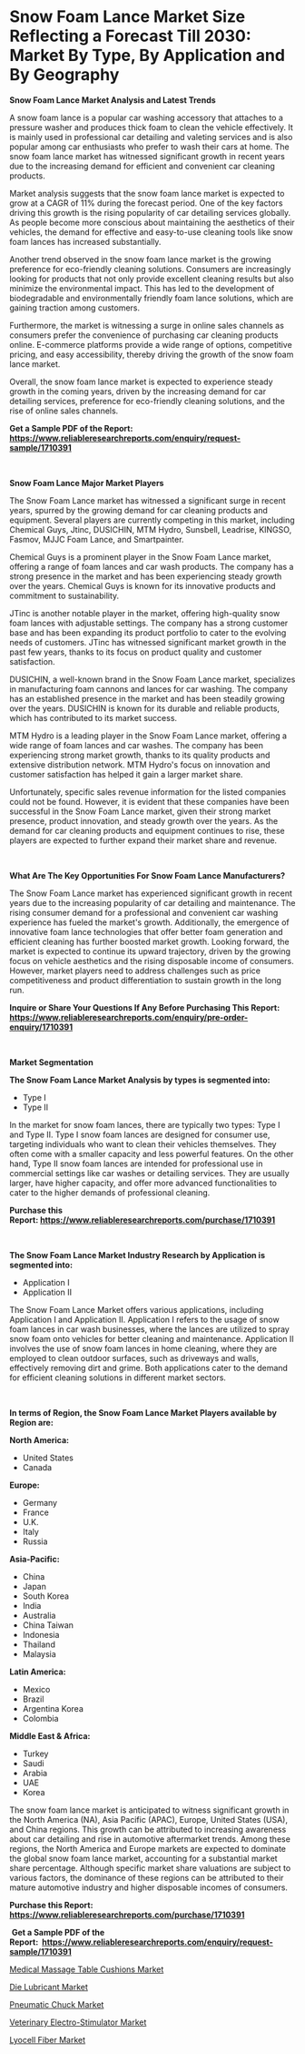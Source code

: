 <p><h1>Snow Foam Lance Market Size Reflecting a Forecast Till 2030: Market By Type, By Application and By Geography</h1></p><p><strong>Snow Foam Lance Market Analysis and Latest Trends</strong></p>
<p><p>A snow foam lance is a popular car washing accessory that attaches to a pressure washer and produces thick foam to clean the vehicle effectively. It is mainly used in professional car detailing and valeting services and is also popular among car enthusiasts who prefer to wash their cars at home. The snow foam lance market has witnessed significant growth in recent years due to the increasing demand for efficient and convenient car cleaning products.</p><p>Market analysis suggests that the snow foam lance market is expected to grow at a CAGR of 11% during the forecast period. One of the key factors driving this growth is the rising popularity of car detailing services globally. As people become more conscious about maintaining the aesthetics of their vehicles, the demand for effective and easy-to-use cleaning tools like snow foam lances has increased substantially.</p><p>Another trend observed in the snow foam lance market is the growing preference for eco-friendly cleaning solutions. Consumers are increasingly looking for products that not only provide excellent cleaning results but also minimize the environmental impact. This has led to the development of biodegradable and environmentally friendly foam lance solutions, which are gaining traction among customers.</p><p>Furthermore, the market is witnessing a surge in online sales channels as consumers prefer the convenience of purchasing car cleaning products online. E-commerce platforms provide a wide range of options, competitive pricing, and easy accessibility, thereby driving the growth of the snow foam lance market.</p><p>Overall, the snow foam lance market is expected to experience steady growth in the coming years, driven by the increasing demand for car detailing services, preference for eco-friendly cleaning solutions, and the rise of online sales channels.</p></p>
<p><strong>Get a Sample PDF of the Report:&nbsp; <a href="https://www.reliableresearchreports.com/enquiry/request-sample/1710391">https://www.reliableresearchreports.com/enquiry/request-sample/1710391</a></strong></p>
<p>&nbsp;</p>
<p><strong>Snow Foam Lance Major Market Players</strong></p>
<p><p>The Snow Foam Lance market has witnessed a significant surge in recent years, spurred by the growing demand for car cleaning products and equipment. Several players are currently competing in this market, including Chemical Guys, Jtinc, DUSICHIN, MTM Hydro, Sunsbell, Leadrise, KINGSO, Fasmov, MJJC Foam Lance, and Smartpainter.</p><p>Chemical Guys is a prominent player in the Snow Foam Lance market, offering a range of foam lances and car wash products. The company has a strong presence in the market and has been experiencing steady growth over the years. Chemical Guys is known for its innovative products and commitment to sustainability.</p><p>JTinc is another notable player in the market, offering high-quality snow foam lances with adjustable settings. The company has a strong customer base and has been expanding its product portfolio to cater to the evolving needs of customers. JTinc has witnessed significant market growth in the past few years, thanks to its focus on product quality and customer satisfaction.</p><p>DUSICHIN, a well-known brand in the Snow Foam Lance market, specializes in manufacturing foam cannons and lances for car washing. The company has an established presence in the market and has been steadily growing over the years. DUSICHIN is known for its durable and reliable products, which has contributed to its market success.</p><p>MTM Hydro is a leading player in the Snow Foam Lance market, offering a wide range of foam lances and car washes. The company has been experiencing strong market growth, thanks to its quality products and extensive distribution network. MTM Hydro's focus on innovation and customer satisfaction has helped it gain a larger market share.</p><p>Unfortunately, specific sales revenue information for the listed companies could not be found. However, it is evident that these companies have been successful in the Snow Foam Lance market, given their strong market presence, product innovation, and steady growth over the years. As the demand for car cleaning products and equipment continues to rise, these players are expected to further expand their market share and revenue.</p></p>
<p>&nbsp;</p>
<p><strong>What Are The Key Opportunities For Snow Foam Lance Manufacturers?</strong></p>
<p><p>The Snow Foam Lance market has experienced significant growth in recent years due to the increasing popularity of car detailing and maintenance. The rising consumer demand for a professional and convenient car washing experience has fueled the market's growth. Additionally, the emergence of innovative foam lance technologies that offer better foam generation and efficient cleaning has further boosted market growth. Looking forward, the market is expected to continue its upward trajectory, driven by the growing focus on vehicle aesthetics and the rising disposable income of consumers. However, market players need to address challenges such as price competitiveness and product differentiation to sustain growth in the long run.</p></p>
<p><strong>Inquire or Share Your Questions If Any Before Purchasing This Report: <a href="https://www.reliableresearchreports.com/enquiry/pre-order-enquiry/1710391">https://www.reliableresearchreports.com/enquiry/pre-order-enquiry/1710391</a></strong></p>
<p>&nbsp;</p>
<p><strong>Market Segmentation</strong></p>
<p><strong>The Snow Foam Lance Market Analysis by types is segmented into:</strong></p>
<p><ul><li>Type I</li><li>Type II</li></ul></p>
<p><p>In the market for snow foam lances, there are typically two types: Type I and Type II. Type I snow foam lances are designed for consumer use, targeting individuals who want to clean their vehicles themselves. They often come with a smaller capacity and less powerful features. On the other hand, Type II snow foam lances are intended for professional use in commercial settings like car washes or detailing services. They are usually larger, have higher capacity, and offer more advanced functionalities to cater to the higher demands of professional cleaning.</p></p>
<p><strong>Purchase this Report:&nbsp;<a href="https://www.reliableresearchreports.com/purchase/1710391">https://www.reliableresearchreports.com/purchase/1710391</a></strong></p>
<p>&nbsp;</p>
<p><strong>The Snow Foam Lance Market Industry Research by Application is segmented into:</strong></p>
<p><ul><li>Application I</li><li>Application II</li></ul></p>
<p><p>The Snow Foam Lance Market offers various applications, including Application I and Application II. Application I refers to the usage of snow foam lances in car wash businesses, where the lances are utilized to spray snow foam onto vehicles for better cleaning and maintenance. Application II involves the use of snow foam lances in home cleaning, where they are employed to clean outdoor surfaces, such as driveways and walls, effectively removing dirt and grime. Both applications cater to the demand for efficient cleaning solutions in different market sectors.</p></p>
<p>&nbsp;</p>
<p><strong>In terms of Region, the Snow Foam Lance Market Players available by Region are:</strong></p>
<p>
    <p> <strong> North America: </strong>
        <ul>
            <li>United States</li>
            <li>Canada</li>
        </ul>
        </p> 
    <p> <strong> Europe: </strong>
        <ul>
            <li>Germany</li>
            <li>France</li>
            <li>U.K.</li>
            <li>Italy</li>
            <li>Russia</li>
        </ul>
        </p> 
    <p> <strong> Asia-Pacific: </strong>
        <ul>
            <li>China</li>
            <li>Japan</li>
            <li>South Korea</li>
            <li>India</li>
            <li>Australia</li>
            <li>China Taiwan</li>
            <li>Indonesia</li>
            <li>Thailand</li>
            <li>Malaysia</li>
        </ul>
        </p> 
    <p> <strong> Latin America: </strong>
        <ul>
            <li>Mexico</li>
            <li>Brazil</li>
            <li>Argentina Korea</li>
            <li>Colombia</li>
        </ul>
        </p> 
    <p> <strong> Middle East & Africa: </strong>
        <ul>
            <li>Turkey</li>
            <li>Saudi</li>
            <li>Arabia</li>
            <li>UAE</li>
            <li>Korea</li>
        </ul>
    </p>
    </p>
<p><p>The snow foam lance market is anticipated to witness significant growth in the North America (NA), Asia Pacific (APAC), Europe, United States (USA), and China regions. This growth can be attributed to increasing awareness about car detailing and rise in automotive aftermarket trends. Among these regions, the North America and Europe markets are expected to dominate the global snow foam lance market, accounting for a substantial market share percentage. Although specific market share valuations are subject to various factors, the dominance of these regions can be attributed to their mature automotive industry and higher disposable incomes of consumers.</p></p>
<p><strong>Purchase this Report: <a href="https://www.reliableresearchreports.com/purchase/1710391">https://www.reliableresearchreports.com/purchase/1710391</a></strong></p>
<p>&nbsp;<strong>Get a Sample PDF of the Report:&nbsp;&nbsp;<a href="https://www.reliableresearchreports.com/enquiry/request-sample/1710391">https://www.reliableresearchreports.com/enquiry/request-sample/1710391</a></strong></p>
<p><strong></strong></p>
<p><p><a href="https://github.com/deliacustodio40/Market-Research-Report-List-1/blob/main/medical-massage-table-cushions-market.md">Medical Massage Table Cushions Market</a></p><p><a href="https://www.linkedin.com/pulse/die-lubricant-market-size-growth-forecast-from-2023-2030-cz46e/">Die Lubricant Market</a></p><p><a href="https://medium.com/@lowellgreen2023/pneumatic-chuck-market-size-market-outlook-and-market-forecast-2023-to-2030-aaf9096b62dc">Pneumatic Chuck Market</a></p><p><a href="https://github.com/maliyahmorrow6654/Market-Research-Report-List-1/blob/main/veterinary-electro-stimulator-market.md">Veterinary Electro-Stimulator Market</a></p><p><a href="https://www.linkedin.com/pulse/lyocell-fiber-market-research-report-unlocks-analysis-hhsbe/">Lyocell Fiber Market</a></p></p>